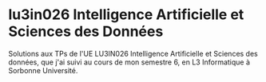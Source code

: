 # lu3in026 Intelligence Artificielle et Sciences des Données

Solutions aux TPs de l'UE LU3IN026 Intelligence Artificielle et Sciences des données, que j'ai suivi au cours de mon semestre 6, en L3 Informatique à Sorbonne Université.

